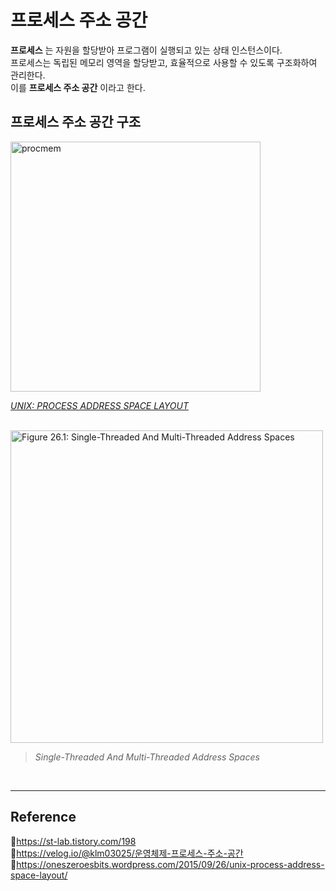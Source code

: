 # 프로세스 주소 공간

**프로세스** 는 자원을 할당받아 프로그램이 실행되고 있는 상태 인스턴스이다.  
프로세스는 독립된 메모리 영역을 할당받고, 효율적으로 사용할 수 있도록 구조화하여 관리한다.  
이를 **프로세스 주소 공간** 이라고 한다.

## 프로세스 주소 공간 구조

<img src="https://user-images.githubusercontent.com/66757141/210362098-35866087-0562-4e19-b0cc-2b8dc9a112c9.gif" alt="procmem" width="400px" />

_[UNIX: PROCESS ADDRESS SPACE LAYOUT](https://oneszeroesbits.wordpress.com/2015/09/26/unix-process-address-space-layout/)_

<br/>
<img src="https://user-images.githubusercontent.com/66757141/210360710-7ce59dc1-18f7-4c1e-baf1-c0d4a0d87c4a.png" alt="Figure 26.1: Single-Threaded And Multi-Threaded Address Spaces" width="500px" />

> _Single-Threaded And Multi-Threaded Address Spaces_

<br/>

---

## Reference

📄https://st-lab.tistory.com/198  
📄https://velog.io/@klm03025/운영체제-프로세스-주소-공간  
📄https://oneszeroesbits.wordpress.com/2015/09/26/unix-process-address-space-layout/
